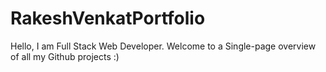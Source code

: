 # RakeshVenkatPortfolio
Hello, I am Full Stack Web Developer. Welcome to a Single-page overview of all my Github projects :)
